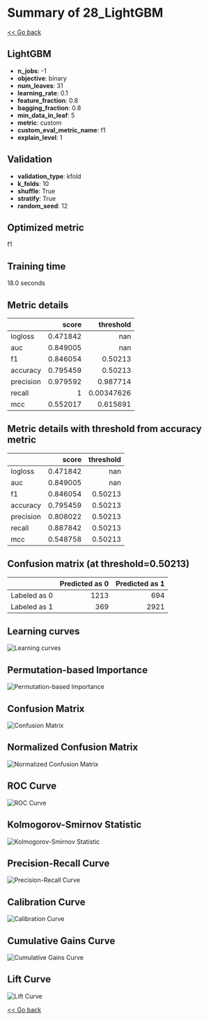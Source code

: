# Summary of 28_LightGBM

[<< Go back](../README.md)


## LightGBM
- **n_jobs**: -1
- **objective**: binary
- **num_leaves**: 31
- **learning_rate**: 0.1
- **feature_fraction**: 0.8
- **bagging_fraction**: 0.8
- **min_data_in_leaf**: 5
- **metric**: custom
- **custom_eval_metric_name**: f1
- **explain_level**: 1

## Validation
 - **validation_type**: kfold
 - **k_folds**: 10
 - **shuffle**: True
 - **stratify**: True
 - **random_seed**: 12

## Optimized metric
f1

## Training time

18.0 seconds

## Metric details
|           |    score |    threshold |
|:----------|---------:|-------------:|
| logloss   | 0.471842 | nan          |
| auc       | 0.849005 | nan          |
| f1        | 0.846054 |   0.50213    |
| accuracy  | 0.795459 |   0.50213    |
| precision | 0.979592 |   0.987714   |
| recall    | 1        |   0.00347626 |
| mcc       | 0.552017 |   0.615691   |


## Metric details with threshold from accuracy metric
|           |    score |   threshold |
|:----------|---------:|------------:|
| logloss   | 0.471842 |   nan       |
| auc       | 0.849005 |   nan       |
| f1        | 0.846054 |     0.50213 |
| accuracy  | 0.795459 |     0.50213 |
| precision | 0.808022 |     0.50213 |
| recall    | 0.887842 |     0.50213 |
| mcc       | 0.548758 |     0.50213 |


## Confusion matrix (at threshold=0.50213)
|              |   Predicted as 0 |   Predicted as 1 |
|:-------------|-----------------:|-----------------:|
| Labeled as 0 |             1213 |              694 |
| Labeled as 1 |              369 |             2921 |

## Learning curves
![Learning curves](learning_curves.png)

## Permutation-based Importance
![Permutation-based Importance](permutation_importance.png)
## Confusion Matrix

![Confusion Matrix](confusion_matrix.png)


## Normalized Confusion Matrix

![Normalized Confusion Matrix](confusion_matrix_normalized.png)


## ROC Curve

![ROC Curve](roc_curve.png)


## Kolmogorov-Smirnov Statistic

![Kolmogorov-Smirnov Statistic](ks_statistic.png)


## Precision-Recall Curve

![Precision-Recall Curve](precision_recall_curve.png)


## Calibration Curve

![Calibration Curve](calibration_curve_curve.png)


## Cumulative Gains Curve

![Cumulative Gains Curve](cumulative_gains_curve.png)


## Lift Curve

![Lift Curve](lift_curve.png)



[<< Go back](../README.md)
